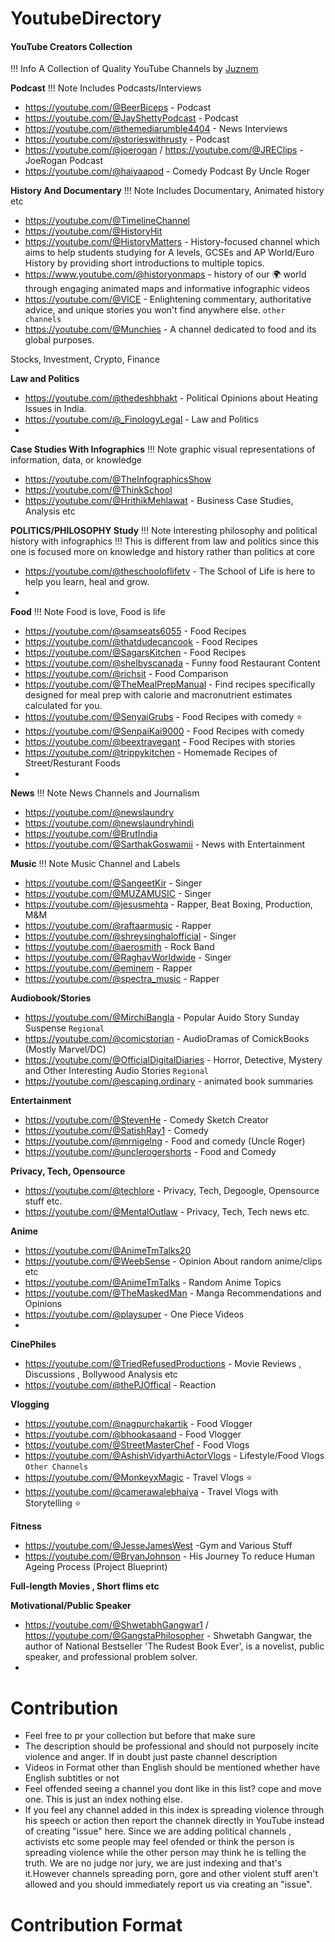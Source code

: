 # YoutubeDirectory
#### YouTube Creators Collection
!!! Info A Collection of Quality YouTube Channels by [Juznem](https://t.me/juznem) 

**Podcast**
!!! Note Includes Podcasts/Interviews
- https://youtube.com/@BeerBiceps - Podcast 
- https://youtube.com/@JayShettyPodcast - Podcast 
- https://youtube.com/@themediarumble4404 - News Interviews
- https://youtube.com/@storieswithrusty - Podcast
- https://youtube.com/@joerogan / https://youtube.com/@JREClips - JoeRogan Podcast
- https://youtube.com/@haiyaapod - Comedy Podcast By Uncle Roger

**History And Documentary** 
!!! Note Includes Documentary, Animated history etc
- https://youtube.com/@TimelineChannel
- https://youtube.com/@HistoryHit
- https://youtube.com/@HistoryMatters - History-focused channel which aims to help students studying for A levels, GCSEs and AP World/Euro History by providing short introductions to multiple topics.
- https://www.youtube.com/@historyonmaps - history of our 🌍 world through engaging animated maps and informative infographic videos
- https://youtube.com/@VICE - Enlightening commentary, authoritative advice, and unique stories you won't find anywhere else. `other channels`
- https://youtube.com/@Munchies - A channel dedicated to food and its global purposes.

Stocks, Investment, Crypto, Finance

**Law and Politics**
- https://youtube.com/@thedeshbhakt - Political Opinions about Heating Issues in India.
- https://youtube.com/@_FinologyLegal - Law and Politics
- 


**Case Studies With Infographics**
!!! Note graphic visual representations of information, data, or knowledge
- https://youtube.com/@TheInfographicsShow
- https://youtube.com/@ThinkSchool
- https://youtube.com/@HrithikMehlawat - Business Case Studies, Analysis etc

**POLITICS/PHILOSOPHY Study**
!!! Note Interesting philosophy and political history with infographics
!!! This is different from law and politics since this one is focused more on knowledge and history rather than politics at core 
- https://youtube.com/@theschooloflifetv - The School of Life is here to help you learn, heal and grow.
- 


**Food**
!!! Note Food is love, Food is life
- https://youtube.com/@samseats6055 - Food Recipes
- https://youtube.com/@thatdudecancook - Food Recipes
- https://youtube.com/@SagarsKitchen - Food Recipes
- https://youtube.com/@shelbyscanada - Funny food Restaurant Content 
- https://youtube.com/@richsit - Food Comparison
- https://youtube.com/@TheMealPrepManual - Find recipes specifically designed for meal prep with calorie and macronutrient estimates calculated for you.
- https://youtube.com/@SenyaiGrubs - Food Recipes with comedy ⭐
- https://youtube.com/@SenpaiKai9000 - Food Recipes with comedy
- https://youtube.com/@beextravegant - Food Recipes with stories
- https://youtube.com/@trippykitchen - Homemade Recipes of Street/Resturant Foods
- 


**News**
!!! Note News Channels and Journalism
- https://youtube.com/@newslaundry
- https://youtube.com/@newslaundryhindi
- https://youtube.com/@BrutIndia
- https://youtube.com/@SarthakGoswamii - News with Entertainment

**Music**
!!! Note Music Channel and Labels
- https://youtube.com/@SangeetKir - Singer 
- https://youtube.com/@MUZAMUSIC - Singer
- https://youtube.com/@jesusmehta - Rapper, Beat Boxing, Production, M&M
- https://youtube.com/@raftaarmusic - Rapper
- https://youtube.com/@shreysinghalofficial - Singer
- https://youtube.com/@aerosmith - Rock Band
- https://youtube.com/@RaghavWorldwide - Singer 
- https://youtube.com/@eminem - Rapper
- https://youtube.com/@spectra_music - Rapper

**Audiobook/Stories**
- https://youtube.com/@MirchiBangla - Popular Auido Story Sunday Suspense `Regional`
- https://youtube.com/@comicstorian - AudioDramas of ComickBooks (Mostly Marvel/DC)
- https://youtube.com/@OfficialDigitalDiaries - Horror, Detective, Mystery and Other Interesting Audio Stories `Regional`
- https://youtube.com/@escaping.ordinary - animated book summaries



**Entertainment**
- https://youtube.com/@StevenHe - Comedy Sketch Creator
- https://youtube.com/@SatishRay1 - Comedy
- https://youtube.com/@mrnigelng - Food and comedy (Uncle Roger)
- https://youtube.com/@unclerogershorts - Food and Comedy


**Privacy, Tech, Opensource**
- https://youtube.com/@techlore - Privacy, Tech, Degoogle, Opensource stuff etc.
- https://youtube.com/@MentalOutlaw - Privacy, Tech, Tech news etc.

**Anime**
- https://youtube.com/@AnimeTmTalks20
- https://youtube.com/@WeebSense - Opinion About random anime/clips etc
- https://youtube.com/@AnimeTmTalks - Random Anime Topics 
- https://youtube.com/@TheMaskedMan - Manga Recommendations and Opinions
- https://youtube.com/@playsuper - One Piece Videos
- 

**CinePhiles**
- https://youtube.com/@TriedRefusedProductions - Movie Reviews , Discussions , Bollywood Analysis etc
- https://youtube.com/@thePJOffical - Reaction 


**Vlogging**

- https://youtube.com/@nagpurchakartik - Food Vlogger
- https://youtube.com/@bhookasaand - Food Vlogger
- https://youtube.com/@StreetMasterChef - Food Vlogs
- https://youtube.com/@AshishVidyarthiActorVlogs - Lifestyle/Food Vlogs `Other Channels`
- https://youtube.com/@MonkeyxMagic - Travel Vlogs ⭐
- https://youtube.com/@camerawalebhaiya - Travel Vlogs with Storytelling ⭐

**Fitness**

- https://youtube.com/@JesseJamesWest -Gym and Various Stuff
- https://youtube.com/@BryanJohnson - His Journey To reduce Human Ageing Process (Project Blueprint)

**Full-length Movies , Short flims etc**

**Motivational/Public Speaker**
- https://youtube.com/@ShwetabhGangwar1 / https://youtube.com/@GangstaPhilosopher - Shwetabh Gangwar, the author of National Bestseller 'The Rudest Book Ever', is a novelist, public speaker, and professional problem solver. 
-

# Contribution 

- Feel free to pr your collection but before that make sure
- The description should be professional and should not purposely incite violence and anger. If in doubt just paste channel description
- Videos in Format other than English should be mentioned whether have English subtitles or not
- Feel offended seeing a channel you dont like in this list? cope and move one. This is just an index nothing else.
- If you feel any channel added in this index is spreading violence through his speech or action then report the channek directly in YouTube instead of creating "issue" here. Since we are adding political channels , activists etc some people may feel ofended or think the person is spreading violence while the other person may think he is telling the truth. We are no judge nor jury, we are just indexing and that's it.However channels spreading porn, gore and other violent stuff aren't allowed and you should immediately report us via creating an "issue".

# Contribution Format 
